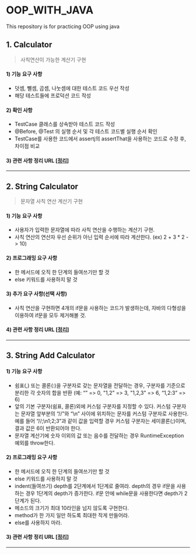 # OOP_WITH_JAVA

This repository is for practicing OOP using java

## 1. Calculator
> 사칙연산이 가능한 계산기 구현
#### 1) 기능 요구 사항
* 덧셈, 뺄셈, 곱셈, 나눗셈에 대한 테스트 코드 우선 작성
* 해당 테스트들에 프로덕션 코드 작성

#### 2) 확인 사항
* TestCase 클래스를 상속받아 테스트 코드 작성
* @Before, @Test 의 실행 순서 및 각 테스트 코드별 실행 순서 확인
* TestCase를 사용한 코드에서 assertj의 assertThat을 사용하는 코드로 수정 후, 차이점 비교

#### 3) 관련 사항 정리 URL [[정리]()]
-----------------
## 2. String Calculator
> 문자열 사칙 연산 계산기 구현
#### 1) 기능 요구 사항
* 사용자가 입력한 문자열에 따라 사칙 연산을 수행하는 계산기 구현.
* 사칙 연산의 연산자 우선 순위가 아닌 입력 순서에 따라 계산한다. (ex) 2 + 3 * 2 -> 10) 
#### 2) 프로그래밍 요구 사항
* 한 메서드에 오직 한 단계의 들여쓰기만 할 것
* else 키워드를 사용하지 말 것
#### 3) 추가 요구 사항(선택 사항)
* 사칙 연산을 구현하면 4개의 if문을 사용하는 코드가 발생하는데, 자바의 다형성을 이용하여 if문을 모두 제거해볼 것.
#### 4) 관련 사항 정리 URL [[정리]()]
-----------------
## 3. String Add Calculator
#### 1) 기능 요구 사항
* 쉼표(,) 또는 콜론(:)을 구분자로 갖는 문자열을 전달하는 경우, 구분자를 기준으로 분리한 각 숫자의 합을 반환 (예: “” => 0, "1,2" => 3, "1,2,3" => 6, “1,2:3” => 6)
* 앞의 기본 구분자(쉼표, 콜론)외에 커스텀 구분자를 지정할 수 있다. 커스텀 구분자는 문자열 앞부분의 “//”와 “\n” 사이에 위치하는 문자를 커스텀 구분자로 사용한다. 예를 들어 “//;\n1;2;3”과 같이 값을 입력할 경우 커스텀 구분자는 세미콜론(;)이며, 결과 값은 6이 반환되어야 한다.
* 문자열 계산기에 숫자 이외의 값 또는 음수를 전달하는 경우 RuntimeException 예외를 throw한다.
#### 2) 프로그래밍 요구 사항
* 한 메서드에 오직 한 단계의 들여쓰기만 할 것
* else 키워드를 사용하지 말 것
* indent(들여쓰기) depth를 2단계에서 1단계로 줄여라. depth의 경우 if문을 사용하는 경우 1단계의 depth가 증가한다. if문 안에 while문을 사용한다면 depth가 2단계가 된다.
* 메소드의 크기가 최대 10라인을 넘지 않도록 구현한다.
* method가 한 가지 일만 하도록 최대한 작게 만들어라.
* else를 사용하지 마라.
#### 3) 관련 사항 정리 URL [[정리]()]
-----------------

